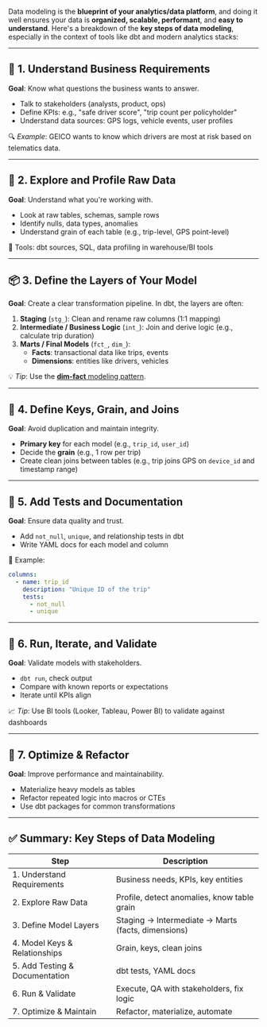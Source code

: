 Data modeling is the **blueprint of your analytics/data platform**, and doing it well ensures your data is **organized, scalable, performant**, and **easy to understand**. Here's a breakdown of the **key steps of data modeling**, especially in the context of tools like dbt and modern analytics stacks:

---

## 🧱 1. Understand Business Requirements

**Goal**: Know what questions the business wants to answer.

- Talk to stakeholders (analysts, product, ops)
- Define KPIs: e.g., "safe driver score", "trip count per policyholder"
- Understand data sources: GPS logs, vehicle events, user profiles

🔍 _Example_: GEICO wants to know which drivers are most at risk based on telematics data.

---

## 🧼 2. Explore and Profile Raw Data

**Goal**: Understand what you're working with.

- Look at raw tables, schemas, sample rows
- Identify nulls, data types, anomalies
- Understand grain of each table (e.g., trip-level, GPS point-level)

🧰 Tools: dbt sources, SQL, data profiling in warehouse/BI tools

---

## 📦 3. Define the Layers of Your Model

**Goal**: Create a clear transformation pipeline. In dbt, the layers are often:

1. **Staging** (`stg_`): Clean and rename raw columns (1:1 mapping)
2. **Intermediate / Business Logic** (`int_`): Join and derive logic (e.g., calculate trip duration)
3. **Marts / Final Models** (`fct_`, `dim_`):
   - **Facts**: transactional data like trips, events
   - **Dimensions**: entities like drivers, vehicles

💡 _Tip_: Use the [**dim-fact** modeling pattern](https://docs.getdbt.com/docs/build/building-a-dbt-project#dimensional-modeling).

---

## 🧮 4. Define Keys, Grain, and Joins

**Goal**: Avoid duplication and maintain integrity.

- **Primary key** for each model (e.g., `trip_id`, `user_id`)
- Decide the **grain** (e.g., 1 row per trip)
- Create clean joins between tables (e.g., trip joins GPS on `device_id` and timestamp range)

---

## 🧪 5. Add Tests and Documentation

**Goal**: Ensure data quality and trust.

- Add `not_null`, `unique`, and relationship tests in dbt
- Write YAML docs for each model and column

🧪 Example:

```yaml
columns:
  - name: trip_id
    description: "Unique ID of the trip"
    tests:
      - not_null
      - unique
```

---

## 🔄 6. Run, Iterate, and Validate

**Goal**: Validate models with stakeholders.

- `dbt run`, check output
- Compare with known reports or expectations
- Iterate until KPIs align

📈 _Tip_: Use BI tools (Looker, Tableau, Power BI) to validate against dashboards

---

## 🧠 7. Optimize & Refactor

**Goal**: Improve performance and maintainability.

- Materialize heavy models as tables
- Refactor repeated logic into macros or CTEs
- Use dbt packages for common transformations

---

## ✅ Summary: Key Steps of Data Modeling

| Step                          | Description                                               |
|-------------------------------|-----------------------------------------------------------|
| 1. Understand Requirements     | Business needs, KPIs, key entities                        |
| 2. Explore Raw Data            | Profile, detect anomalies, know table grain              |
| 3. Define Model Layers         | Staging → Intermediate → Marts (facts, dimensions)       |
| 4. Model Keys & Relationships  | Grain, keys, clean joins                                 |
| 5. Add Testing & Documentation | dbt tests, YAML docs                                     |
| 6. Run & Validate              | Execute, QA with stakeholders, fix logic                 |
| 7. Optimize & Maintain         | Refactor, materialize, automate                          |

